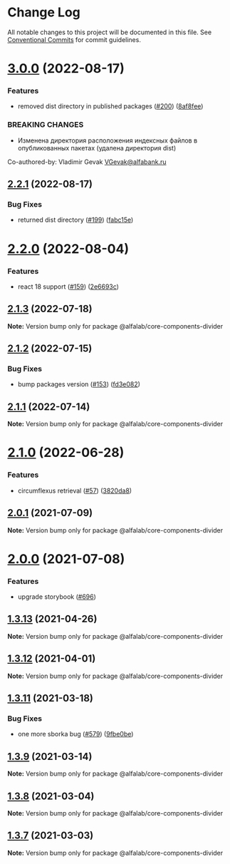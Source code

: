# Change Log

All notable changes to this project will be documented in this file.
See [Conventional Commits](https://conventionalcommits.org) for commit guidelines.

# [3.0.0](https://github.com/core-ds/core-components/compare/@alfalab/core-components-divider@2.2.1...@alfalab/core-components-divider@3.0.0) (2022-08-17)


### Features

* removed dist directory in published packages ([#200](https://github.com/core-ds/core-components/issues/200)) ([8af8fee](https://github.com/core-ds/core-components/commit/8af8fee53ca0bd19fa2d1ca1422e0df23096e2c8))


### BREAKING CHANGES

* Изменена директория расположения индексных файлов в опубликованных пакетах (удалена
директория dist)

Co-authored-by: Vladimir Gevak <VGevak@alfabank.ru>





## [2.2.1](https://github.com/core-ds/core-components/compare/@alfalab/core-components-divider@2.2.0...@alfalab/core-components-divider@2.2.1) (2022-08-17)


### Bug Fixes

* returned dist directory ([#199](https://github.com/core-ds/core-components/issues/199)) ([fabc15e](https://github.com/core-ds/core-components/commit/fabc15effa1457ca65ec7238206f1b1fc2a2a613))





# [2.2.0](https://github.com/core-ds/core-components/compare/@alfalab/core-components-divider@2.1.3...@alfalab/core-components-divider@2.2.0) (2022-08-04)


### Features

* react 18 support ([#159](https://github.com/core-ds/core-components/issues/159)) ([2e6693c](https://github.com/core-ds/core-components/commit/2e6693c62f534e333aadb7d3fff4ffd78ac84c63))





## [2.1.3](https://github.com/core-ds/core-components/compare/@alfalab/core-components-divider@2.1.2...@alfalab/core-components-divider@2.1.3) (2022-07-18)

**Note:** Version bump only for package @alfalab/core-components-divider





## [2.1.2](https://github.com/core-ds/core-components/compare/@alfalab/core-components-divider@2.1.1...@alfalab/core-components-divider@2.1.2) (2022-07-15)


### Bug Fixes

* bump packages version ([#153](https://github.com/core-ds/core-components/issues/153)) ([fd3e082](https://github.com/core-ds/core-components/commit/fd3e08205672129cdce04e1000c673f2cd9c10da))





## [2.1.1](https://github.com/core-ds/core-components/compare/@alfalab/core-components-divider@2.1.0...@alfalab/core-components-divider@2.1.1) (2022-07-14)

**Note:** Version bump only for package @alfalab/core-components-divider





# [2.1.0](https://github.com/core-ds/core-components/compare/@alfalab/core-components-divider@2.0.3...@alfalab/core-components-divider@2.1.0) (2022-06-28)


### Features

* circumflexus retrieval ([#57](https://github.com/core-ds/core-components/issues/57)) ([3820da8](https://github.com/core-ds/core-components/commit/3820da818bcdcbee6904c648b3e29c3c828fe202))





## [2.0.1](https://github.com/core-ds/core-components/compare/@alfalab/core-components-divider@2.0.0...@alfalab/core-components-divider@2.0.1) (2021-07-09)

**Note:** Version bump only for package @alfalab/core-components-divider





# [2.0.0](https://github.com/core-ds/core-components/compare/@alfalab/core-components-divider@1.3.13...@alfalab/core-components-divider@2.0.0) (2021-07-08)


### Features

* upgrade storybook ([#696](https://github.com/core-ds/core-components/issues/696))

## [1.3.13](https://github.com/core-ds/core-components/compare/@alfalab/core-components-divider@1.3.12...@alfalab/core-components-divider@1.3.13) (2021-04-26)

**Note:** Version bump only for package @alfalab/core-components-divider





## [1.3.12](https://github.com/core-ds/core-components/compare/@alfalab/core-components-divider@1.3.11...@alfalab/core-components-divider@1.3.12) (2021-04-01)

**Note:** Version bump only for package @alfalab/core-components-divider





## [1.3.11](https://github.com/core-ds/core-components/compare/@alfalab/core-components-divider@1.3.9...@alfalab/core-components-divider@1.3.11) (2021-03-18)


### Bug Fixes

* one more sborka bug ([#579](https://github.com/core-ds/core-components/issues/579)) ([9fbe0be](https://github.com/core-ds/core-components/commit/9fbe0beca56ec5971de78b3f6cda25305b260efc))





## [1.3.9](https://github.com/core-ds/core-components/compare/@alfalab/core-components-divider@1.3.8...@alfalab/core-components-divider@1.3.9) (2021-03-14)

**Note:** Version bump only for package @alfalab/core-components-divider





## [1.3.8](https://github.com/core-ds/core-components/compare/@alfalab/core-components-divider@1.3.7...@alfalab/core-components-divider@1.3.8) (2021-03-04)

**Note:** Version bump only for package @alfalab/core-components-divider





## [1.3.7](https://github.com/core-ds/core-components/compare/@alfalab/core-components-divider@1.3.6...@alfalab/core-components-divider@1.3.7) (2021-03-03)


**Note:** Version bump only for package @alfalab/core-components-divider
